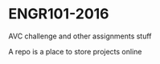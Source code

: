 # ENGR101-2016
AVC challenge and other assignments stuff

A repo is a place to store projects online

